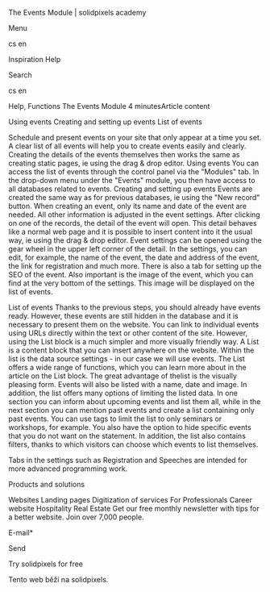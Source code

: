 <p>The Events Module | solidpixels academy</p>
<p>Menu</p>
<p>cs en</p>
<p>Inspiration Help</p>
<p>Search</p>
<p>cs en</p>
<p>Help, Functions
The Events Module
4 minutesArticle content</p>
<p>Using events
Creating and setting up events
List of events</p>
<p>Schedule and present events on your site that only appear at a time you set. A clear list of all events will help you to create events easily and clearly. Creating the details of the events themselves then works the same as creating static pages, ie using the drag &amp; drop editor.
Using events
You can access the list of events through the control panel via the "Modules" tab. In the drop-down menu under the "Events" module, you then have access to all databases related to events.
Creating and setting up events
Events are created the same way as for previous databases, ie using the "New record" button. When creating an event, only its name and date of the event are needed. All other information is adjusted in the event settings.
After clicking on one of the records, the detail of the event will open. This detail behaves like a normal web page and it is possible to insert content into it the usual way, ie using the drag &amp; drop editor.
Event settings can be opened using the gear wheel in the upper left corner of the detail. In the settings, you can edit, for example, the name of the event, the date and address of the event, the link for registration and much more. There is also a tab for setting up the SEO of the event.
Also important is the image of the event, which you can find at the very bottom of the settings. This image will be displayed on the list of events.</p>
<p>List of events
Thanks to the previous steps, you should already have events ready. However, these events are still hidden in the database and it is necessary to present them on the website.
You can link to individual events using URLs directly within the text or other content of the site. However, using the List block is a much simpler and more visually friendly way.
A List is a content block that you can insert anywhere on the website. Within the list is the data source settings - in our case we will use events. The List offers a wide range of functions, which you can learn more about in the article on the List block.
The great advantage of thelist is the visually pleasing form. Events will also be listed with a name, date and image. In addition, the list offers many options of limiting the listed data.
In one section you can inform about upcoming events and list them all, while in the next section you can mention past events and create a list containing only past events. You can use tags to limit the list to only seminars or workshops, for example. You also have the option to hide specific events that you do not want on the statement.
In addition, the list also contains filters, thanks to which visitors can choose which events to list themselves.</p>
<p>Tabs in the settings such as Registration and Speeches are intended for more advanced programming work.</p>
<p>Products and solutions</p>
<p>Websites
Landing pages
Digitization of services
For Professionals
 Career website
Hospitality
Real Estate
 Get our free monthly newsletter with tips for a better website. Join over 7,000 people.</p>
<p>E-mail*</p>
<p>Send</p>
<p>Try solidpixels for free</p>
<p>Tento web běží na solidpixels.</p>
